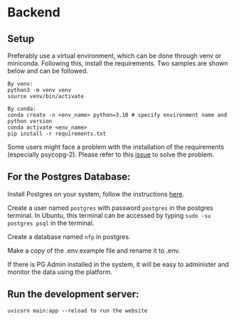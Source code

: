 # Backend

## Setup

Preferably use a virtual environment, which can be done through venv or miniconda. Following this, install the requirements. Two samples are shown below and can be followed.

    By venv:
    python3 -m venv venv
    source venv/bin/activate

    By conda:
    conda create -n <env_name> python=3.10 # specify environment name and python version
    conda activate <env_name>
    pip install -r requirements.txt

Some users might face a problem with the installation of the requirements (especially psycopg-2). Please refer to this [issue](https://stackoverflow.com/questions/73088528/installing-pycopg2-gave-me-an-issue-in-ubuntu-22-4-pip3-version-22-2) to solve the problem.
    
## For the Postgres Database:

Install Postgres on your system, follow the instructions [here](https://www.postgresql.org/download/).

Create a user named `postgres` with password `postgres` in the postgres terminal. In Ubuntu, this terminal can be accessed by typing `sudo -su postgres psql` in the terminal.

Create a database named `nfp` in postgres.

Make a copy of the .env.example file and rename it to .env.

If there is PG Admin installed in the system, it will be easy to administer and monitor the data using the platform.

## Run the development server:

    uvicorn main:app --reload to run the website

    